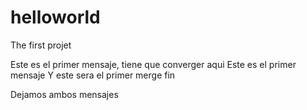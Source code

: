 # helloworld
The first projet

Este es el primer mensaje, tiene que converger aqui
Este es el primer mensaje Y este sera el primer merge 
fin

Dejamos ambos mensajes

